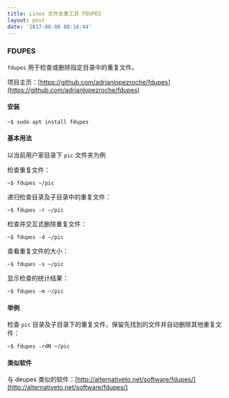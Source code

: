 ```yaml
---
title: Linux 文件去重工具 FDUPES
layout: post
date: '2017-08-08 08:16:44'
---
```


### FDUPES

`fdupes` 用于检查或删除指定目录中的重复文件。

项目主页：[https://github.com/adrianlopezroche/fdupes](https://github.com/adrianlopezroche/fdupes)

#### 安装

```
~$ sudo apt install fdupes
```

####  基本用法

以当前用户家目录下 `pic` 文件夹为例

检查重复文件：
```
~$ fdupes ~/pic
```

递归检查目录及子目录中的重复文件：
```
~$ fdupes -r ~/pic
```

检查并交互式删除重复文件：
```
~$ fdupes -d ~/pic
```

查看重复文件的大小：
```
~$ fdupes -s ~/pic
```

显示检查的统计结果：
```
~$ fdupes -m ~/pic
```

#### 举例

检查 `pic` 目录及子目录下的重复文件，保留先找到的文件并自动删除其他重复文件：
```
~$ fdupes -rdN ~/pic
```

#### 类似软件

与 deupes 类似的软件：[http://alternativeto.net/software/fdupes/](http://alternativeto.net/software/fdupes/)